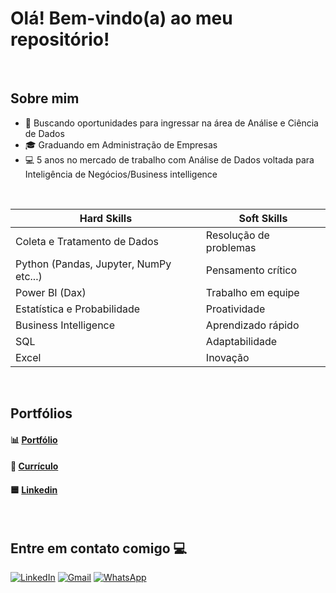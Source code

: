 <h1>Olá! Bem-vindo(a) ao meu repositório! </h1>

<br>

## Sobre mim

- 🔭 Buscando oportunidades para ingressar na área de Análise e Ciência de Dados
- 🎓 Graduando em Administração de Empresas
- 💻 5 anos no mercado de trabalho com Análise de Dados voltada para Inteligência de Negócios/Business intelligence

<br>

| **Hard Skills**                              | **Soft Skills**              |
|----------------------------------------------|------------------------------|
| Coleta e Tratamento de Dados                 | Resolução de problemas       |
| Python (Pandas, Jupyter, NumPy etc...)       | Pensamento crítico           |
| Power BI (Dax)                               | Trabalho em equipe           |
| Estatística e Probabilidade                  | Proatividade                 |
| Business Intelligence                        | Aprendizado rápido           |
| SQL                                          | Adaptabilidade               |
| Excel                                        | Inovação                     |

<br>

## Portfólios

#### 📊 [Portfólio](https://github.com/DataSarahBarros?tab=repositories)
#### 📄 [Currículo](https://github.com/user-attachments/files/18432173/Curriculo.Sarah.Barros.pdf)
#### 🟦 [Linkedin](https://www.linkedin.com/in/sarah-barros-b24bb91b4/)

<br>

## Entre em contato comigo 💻

[<img alt="LinkedIn" src="https://img.shields.io/badge/linkedin%20-%230077B5.svg?&style=for-the-badge&logo=linkedin&logoColor=white"/>](https://www.linkedin.com/in/sarah-barros-b24bb91b4/)
[<img alt="Gmail" src="https://img.shields.io/badge/Gmail-D14836?style=for-the-badge&logo=gmail&logoColor=white" />](mailto:sarahbarros.bi@gmail.com)
[<img alt="WhatsApp" src="https://img.shields.io/badge/WhatsApp-25D366?style=for-the-badge&logo=whatsapp&logoColor=white" />](https://wa.me/5562984815157)
